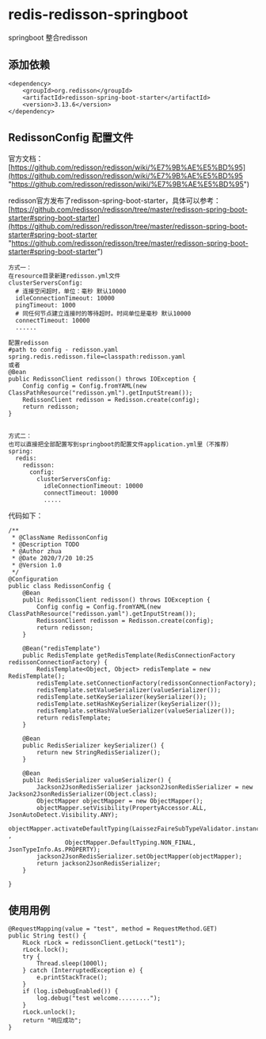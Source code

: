 # redis-redisson-springboot

springboot 整合redisson

## 添加依赖

    <dependency>
    	<groupId>org.redisson</groupId>
    	<artifactId>redisson-spring-boot-starter</artifactId>
    	<version>3.13.6</version>
    </dependency>
    
## RedissonConfig 配置文件

官方文档：[https://github.com/redisson/redisson/wiki/%E7%9B%AE%E5%BD%95](https://github.com/redisson/redisson/wiki/%E7%9B%AE%E5%BD%95 "https://github.com/redisson/redisson/wiki/%E7%9B%AE%E5%BD%95")

redisson官方发布了redisson-spring-boot-starter，具体可以参考：[https://github.com/redisson/redisson/tree/master/redisson-spring-boot-starter#spring-boot-starter](https://github.com/redisson/redisson/tree/master/redisson-spring-boot-starter#spring-boot-starter "https://github.com/redisson/redisson/tree/master/redisson-spring-boot-starter#spring-boot-starter")
    
    方式一：
    在resource目录新建redisson.yml文件
    clusterServersConfig:
      # 连接空闲超时，单位：毫秒 默认10000
      idleConnectionTimeout: 10000
      pingTimeout: 1000
      # 同任何节点建立连接时的等待超时。时间单位是毫秒 默认10000
      connectTimeout: 10000
      ......
    
    配置redisson
    #path to config - redisson.yaml
    spring.redis.redisson.file=classpath:redisson.yaml
    或者
    @Bean
    public RedissonClient redisson() throws IOException {
        Config config = Config.fromYAML(new ClassPathResource("redisson.yml").getInputStream());
        RedissonClient redisson = Redisson.create(config);
        return redisson;
    }
    
    
    方式二：
    也可以直接把全部配置写到springboot的配置文件application.yml里（不推荐）
    spring:
      redis:
        redisson:
          config:
            clusterServersConfig:
              idleConnectionTimeout: 10000
              connectTimeout: 10000
              .....

代码如下：

    /**
     * @ClassName RedissonConfig
     * @Description TODO
     * @Author zhua
     * @Date 2020/7/20 10:25
     * @Version 1.0
     */
    @Configuration
    public class RedissonConfig {
        @Bean
        public RedissonClient redisson() throws IOException {
            Config config = Config.fromYAML(new ClassPathResource("redisson.yaml").getInputStream());
            RedissonClient redisson = Redisson.create(config);
            return redisson;
        }
    
        @Bean("redisTemplate")
        public RedisTemplate getRedisTemplate(RedisConnectionFactory redissonConnectionFactory) {
            RedisTemplate<Object, Object> redisTemplate = new RedisTemplate();
            redisTemplate.setConnectionFactory(redissonConnectionFactory);
            redisTemplate.setValueSerializer(valueSerializer());
            redisTemplate.setKeySerializer(keySerializer());
            redisTemplate.setHashKeySerializer(keySerializer());
            redisTemplate.setHashValueSerializer(valueSerializer());
            return redisTemplate;
        }
    
        @Bean
        public RedisSerializer keySerializer() {
            return new StringRedisSerializer();
        }
    
        @Bean
        public RedisSerializer valueSerializer() {
            Jackson2JsonRedisSerializer jackson2JsonRedisSerializer = new Jackson2JsonRedisSerializer(Object.class);
            ObjectMapper objectMapper = new ObjectMapper();
            objectMapper.setVisibility(PropertyAccessor.ALL, JsonAutoDetect.Visibility.ANY);
            objectMapper.activateDefaultTyping(LaissezFaireSubTypeValidator.instance ,
                    ObjectMapper.DefaultTyping.NON_FINAL, JsonTypeInfo.As.PROPERTY);
            jackson2JsonRedisSerializer.setObjectMapper(objectMapper);
            return jackson2JsonRedisSerializer;
        }
    
    }


## 使用用例

    @RequestMapping(value = "test", method = RequestMethod.GET)
    public String test() {
    	RLock rLock = redissonClient.getLock("test1");
    	rLock.lock();
    	try {
    		Thread.sleep(1000l);
    	} catch (InterruptedException e) {
    		e.printStackTrace();
    	}
    	if (log.isDebugEnabled()) {
    		log.debug("test welcome.........");
    	}
    	rLock.unlock();
    	return "响应成功";
    }
